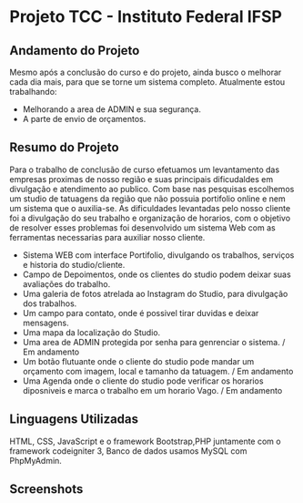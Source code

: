 # Projeto TCC - Instituto Federal IFSP

## Andamento do Projeto
Mesmo após a conclusão do curso e do projeto, ainda busco o melhorar cada dia mais, para que se torne um sistema completo.
Atualmente estou trabalhando:
* Melhorando a area de ADMIN e sua segurança.
* A parte de envio de orçamentos.

## Resumo do Projeto 
Para o trabalho de conclusão de curso efetuamos um levantamento das empresas proximas de nosso região e suas principais dificudaldes em divulgação e atendimento ao publico. Com base nas pesquisas escolhemos um studio de tatuagens da região que não possuia portifolio online e nem um sistema que o auxilia-se. 
As dificuldades levantadas pelo nosso cliente foi a divulgação do seu trabalho e organização de horarios, com o objetivo de resolver esses problemas foi desenvolvido um sistema Web com as ferramentas necessarias para auxiliar nosso cliente.

* Sistema WEB com interface Portifolio, divulgando os trabalhos, serviços e historia do studio/cliente.
* Campo de Depoimentos, onde os clientes do studio podem deixar suas avaliações do trabalho.
* Uma galeria de fotos atrelada ao Instagram do Studio, para divulgação dos trabalhos.
* Um campo para contato, onde é possivel tirar duvidas e deixar mensagens.
* Uma mapa da localização do Studio.
* Uma area de ADMIN protegida por senha para genrenciar o sistema. / Em andamento
* Um botão flutuante onde o cliente do studio pode mandar um orçamento com imagem, local e tamanho da tatuagem. / Em andamento
* Uma Agenda onde o cliente do studio pode verificar os horarios diposniveis e marca o trabalho em um horario Vago. / Em andamento
 
## Linguagens Utilizadas
HTML, CSS, JavaScript e o framework Bootstrap,PHP juntamente com o framework codeigniter 3, Banco de dados usamos MySQL com PhpMyAdmin.

## Screenshots

